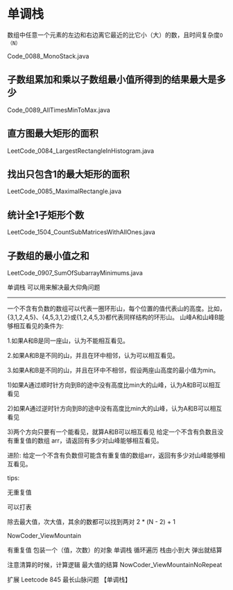 # 单调栈

数组中任意一个元素的左边和右边离它最近的比它小（大）的数，且时间复杂度`O（N）`

Code_0088_MonoStack.java

## 子数组累加和乘以子数组最小值所得到的结果最大是多少

Code_0089_AllTimesMinToMax.java

## 直方图最大矩形的面积

LeetCode_0084_LargestRectangleInHistogram.java

## 找出只包含1的最大矩形的面积

LeetCode_0085_MaximalRectangle.java

## 统计全1子矩形个数

LeetCode_1504_CountSubMatricesWithAllOnes.java

## 子数组的最小值之和

LeetCode_0907_SumOfSubarrayMinimums.java

单调栈 可以用来解决最大仰角问题

---

一个不含有负数的数组可以代表一圈环形山，每个位置的值代表山的高度。比如， {3,1,2,4,5}、{4,5,3,1,2}或{1,2,4,5,3}都代表同样结构的环形山。 山峰A和山峰B能够相互看见的条件为:

1.如果A和B是同一座山，认为不能相互看见。

2.如果A和B是不同的山，并且在环中相邻，认为可以相互看见。

3.如果A和B是不同的山，并且在环中不相邻，假设两座山高度的最小值为min。

1)如果A通过顺时针方向到B的途中没有高度比min大的山峰，认为A和B可以相互 看见

2)如果A通过逆时针方向到B的途中没有高度比min大的山峰，认为A和B可以相互 看见

3)两个方向只要有一个能看见，就算A和B可以相互看见 给定一个不含有负数且没有重复值的数组 arr，请返回有多少对山峰能够相互看见。

进阶: 给定一个不含有负数但可能含有重复值的数组arr，返回有多少对山峰能够相互看见。

tips:

无重复值

可以打表

除去最大值，次大值，其余的数都可以找到两对 2 * (N - 2) + 1

NowCoder_ViewMountain

有重复值 包装一个（值，次数）的对象 单调栈 循环遍历 栈由小到大 弹出就结算

注意清算的时候，计算逻辑 最大值的结算 NowCoder_ViewMountainNoRepeat

扩展 Leetcode 845 最长山脉问题 【单调栈】
